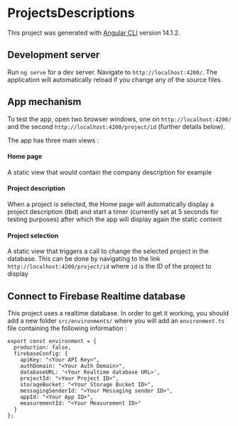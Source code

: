 # ProjectsDescriptions

This project was generated with [Angular CLI](https://github.com/angular/angular-cli) version 14.1.2.

## Development server

Run `ng serve` for a dev server. Navigate to `http://localhost:4200/`. The application will automatically reload if you change any of the source files.

## App mechanism

To test the app, open two browser windows, one on `http://localhost:4200/` and the second `http://localhost:4200/project/id` (further details below).

The app has three main views :

#### Home page

A static view that would contain the company description for example

#### Project description

When a project is selected, the Home page will automatically display a project description (tbd) and start a timer (currently set at 5 seconds for testing purposes) after which the app will display again the static content

#### Project selection

A static view that triggers a call to change the selected project in the database.
This can be done by navigating to the link `http://localhost:4200/project/id` where `id` is the ID of the project to display

## Connect to Firebase Realtime database

This project uses a realtime database. In order to get it working, you should add a new folder `src/environments/` where you will add an `environment.ts` file containing the following information :
```
export const environment = {
  production: false,
  firebaseConfig: {
    apiKey: "<Your API Key>",
    authDomain: "<Your Auth Domain>",
    databaseURL: '<Your Realtime database URL>',
    projectId: "<Your Project ID>",
    storageBucket: "<Your Storage Bucket ID>",
    messagingSenderId: "<Your Messaging sender ID>",
    appId: "<Your App ID>",
    measurementId: "<Your Measurement ID>"
  }
};
```
